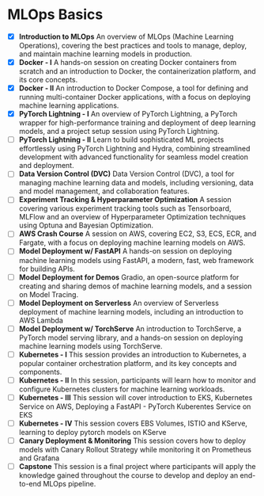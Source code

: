 # MLOps Basics
- [X]	**Introduction to MLOps** An overview of MLOps (Machine Learning Operations), covering the best practices and tools to manage, deploy, and maintain machine learning models in production.
- [X]	**Docker - I**	A hands-on session on creating Docker containers from scratch and an introduction to Docker, the containerization platform, and its core concepts.
- [X]	**Docker - II**	An introduction to Docker Compose, a tool for defining and running multi-container Docker applications, with a focus on deploying machine learning applications.
- [X]	**PyTorch Lightning - I**	An overview of PyTorch Lightning, a PyTorch wrapper for high-performance training and deployment of deep learning models, and a project setup session using PyTorch Lightning.
- [ ]	**PyTorch Lightning - II**	Learn to build sophisticated ML projects effortlessly using PyTorch Lightning and Hydra, combining streamlined development with advanced functionality for seamless model creation and deployment.
- [ ]	**Data Version Control (DVC)**	Data Version Control (DVC), a tool for managing machine learning data and models, including versioning, data and model management, and collaboration features.
- [ ]	**Experiment Tracking & Hyperparameter Optimization**	A session covering various experiment tracking tools such as Tensorboard, MLFlow and an overview of Hyperparameter Optimization techniques using Optuna and Bayesian Optimization.
- [ ]	**AWS Crash Course**	A session on AWS, covering EC2, S3, ECS, ECR, and Fargate, with a focus on deploying machine learning models on AWS.
- [ ]	**Model Deployment w/ FastAPI**	A hands-on session on deploying machine learning models using FastAPI, a modern, fast, web framework for building APIs.
- [ ]	**Model Deployment for Demos**	Gradio, an open-source platform for creating and sharing demos of machine learning models, and a session on Model Tracing.
- [ ] **Model Deployment on Serverless**	An overview of Serverless deployment of machine learning models, including an introduction to AWS Lambda
- [ ] **Model Deployment w/ TorchServe**	An introduction to TorchServe, a PyTorch model serving library, and a hands-on session on deploying machine learning models using TorchServe.
- [ ] **Kubernetes - I**	This session provides an introduction to Kubernetes, a popular container orchestration platform, and its key concepts and components.
- [ ] **Kubernetes - II**	In this session, participants will learn how to monitor and configure Kubernetes clusters for machine learning workloads.
- [ ] **Kubernetes - III**	This session will cover introduction to EKS, Kubernetes Service on AWS, Deploying a FastAPI - PyTorch Kuberentes Service on EKS
- [ ] **Kubernetes - IV**	This session covers EBS Volumes, ISTIO and KServe, learning to deploy pytorch models on KServe
- [ ] **Canary Deployment & Monitoring**	This session covers how to deploy models with Canary Rollout Strategy while monitoring it on Prometheus and Grafana
- [ ] **Capstone**	This session is a final project where participants will apply the knowledge gained throughout the course to develop and deploy an end-to-end MLOps pipeline.